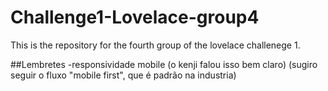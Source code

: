 # Challenge1-Lovelace-group4
This is the repository for the fourth group of the lovelace challenege 1.

##Lembretes
-responsividade mobile (o kenji falou isso bem claro) (sugiro seguir o fluxo "mobile first", que é padrão na industria)
